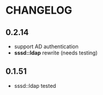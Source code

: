 # CHANGELOG

## 0.2.14

* support AD authentication
* **sssd::ldap** rewrite (needs testing)

## 0.1.51

* sssd::ldap tested
